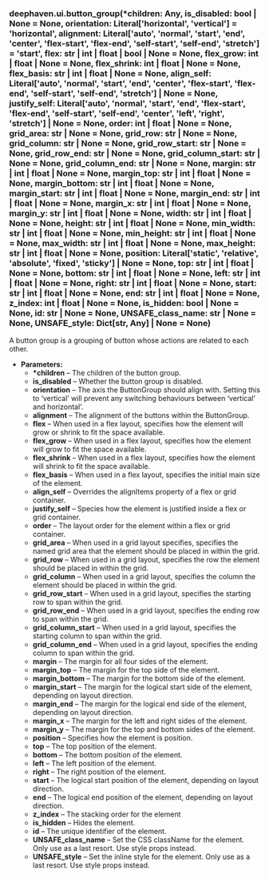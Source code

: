 ### deephaven.ui.button_group(\*children: Any, is_disabled: bool | None = None, orientation: Literal['horizontal', 'vertical'] = 'horizontal', alignment: Literal['auto', 'normal', 'start', 'end', 'center', 'flex-start', 'flex-end', 'self-start', 'self-end', 'stretch'] = 'start', flex: str | int | float | bool | None = None, flex_grow: int | float | None = None, flex_shrink: int | float | None = None, flex_basis: str | int | float | None = None, align_self: Literal['auto', 'normal', 'start', 'end', 'center', 'flex-start', 'flex-end', 'self-start', 'self-end', 'stretch'] | None = None, justify_self: Literal['auto', 'normal', 'start', 'end', 'flex-start', 'flex-end', 'self-start', 'self-end', 'center', 'left', 'right', 'stretch'] | None = None, order: int | float | None = None, grid_area: str | None = None, grid_row: str | None = None, grid_column: str | None = None, grid_row_start: str | None = None, grid_row_end: str | None = None, grid_column_start: str | None = None, grid_column_end: str | None = None, margin: str | int | float | None = None, margin_top: str | int | float | None = None, margin_bottom: str | int | float | None = None, margin_start: str | int | float | None = None, margin_end: str | int | float | None = None, margin_x: str | int | float | None = None, margin_y: str | int | float | None = None, width: str | int | float | None = None, height: str | int | float | None = None, min_width: str | int | float | None = None, min_height: str | int | float | None = None, max_width: str | int | float | None = None, max_height: str | int | float | None = None, position: Literal['static', 'relative', 'absolute', 'fixed', 'sticky'] | None = None, top: str | int | float | None = None, bottom: str | int | float | None = None, left: str | int | float | None = None, right: str | int | float | None = None, start: str | int | float | None = None, end: str | int | float | None = None, z_index: int | float | None = None, is_hidden: bool | None = None, id: str | None = None, UNSAFE_class_name: str | None = None, UNSAFE_style: Dict[str, Any] | None = None)

A button group is a grouping of button whose actions are related to each other.

* **Parameters:**
  * **\*children** – The children of the button group.
  * **is_disabled** – Whether the button group is disabled.
  * **orientation** – The axis the ButtonGroup should align with. Setting this to ‘vertical’ will prevent any switching behaviours between ‘vertical’ and horizontal’.
  * **alignment** – The alignment of the buttons within the ButtonGroup.
  * **flex** – When used in a flex layout, specifies how the element will grow or shrink to fit the space available.
  * **flex_grow** – When used in a flex layout, specifies how the element will grow to fit the space available.
  * **flex_shrink** – When used in a flex layout, specifies how the element will shrink to fit the space available.
  * **flex_basis** – When used in a flex layout, specifies the initial main size of the element.
  * **align_self** – Overrides the alignItems property of a flex or grid container.
  * **justify_self** – Species how the element is justified inside a flex or grid container.
  * **order** – The layout order for the element within a flex or grid container.
  * **grid_area** – When used in a grid layout specifies, specifies the named grid area that the element should be placed in within the grid.
  * **grid_row** – When used in a grid layout, specifies the row the element should be placed in within the grid.
  * **grid_column** – When used in a grid layout, specifies the column the element should be placed in within the grid.
  * **grid_row_start** – When used in a grid layout, specifies the starting row to span within the grid.
  * **grid_row_end** – When used in a grid layout, specifies the ending row to span within the grid.
  * **grid_column_start** – When used in a grid layout, specifies the starting column to span within the grid.
  * **grid_column_end** – When used in a grid layout, specifies the ending column to span within the grid.
  * **margin** – The margin for all four sides of the element.
  * **margin_top** – The margin for the top side of the element.
  * **margin_bottom** – The margin for the bottom side of the element.
  * **margin_start** – The margin for the logical start side of the element, depending on layout direction.
  * **margin_end** – The margin for the logical end side of the element, depending on layout direction.
  * **margin_x** – The margin for the left and right sides of the element.
  * **margin_y** – The margin for the top and bottom sides of the element.
  * **position** – Specifies how the element is position.
  * **top** – The top position of the element.
  * **bottom** – The bottom position of the element.
  * **left** – The left position of the element.
  * **right** – The right position of the element.
  * **start** – The logical start position of the element, depending on layout direction.
  * **end** – The logical end position of the element, depending on layout direction.
  * **z_index** – The stacking order for the element
  * **is_hidden** – Hides the element.
  * **id** – The unique identifier of the element.
  * **UNSAFE_class_name** – Set the CSS className for the element. Only use as a last resort. Use style props instead.
  * **UNSAFE_style** – Set the inline style for the element. Only use as a last resort. Use style props instead.
